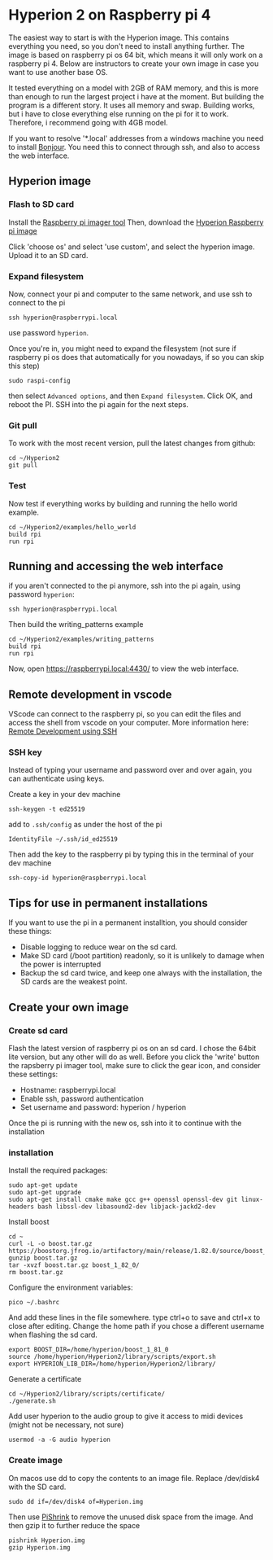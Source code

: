 # Hyperion 2 on Raspberry pi 4

The easiest way to start is with the Hyperion image. This contains everything you need, so you don't need to install anything further. The image is based on raspberry pi os 64 bit, which means it will only work on a raspberry pi 4. Below are instructors to create your own image in case you want to use another base OS. 

It tested everything on a model with 2GB of RAM memory, and this is more than enough to run the largest project i have at the moment. But building the program is a different story. It uses all memory and swap. Building works, but i have to close everything else running on the pi for it to work. Therefore, i recommend going with 4GB model. 

If you want to resolve '*.local' addresses from a windows machine you need to install [Bonjour](https://support.apple.com/kb/DL999?locale=en_GB). You need this to connect through ssh, and also to access the web interface.

## Hyperion image

### Flash to SD card 
Install the [Raspberry pi imager tool](https://www.raspberrypi.com/software/)
Then, download the [Hyperion Raspberry pi image](https://drive.google.com/file/d/1CDTD0Jk2qYgchQpw8rUEoqbvZOGzG-S5/view?usp=sharing)

Click 'choose os' and select 'use custom', and select the hyperion image. Upload it to an SD card.

### Expand filesystem
Now, connect your pi and computer to the same network, and use ssh to connect to the pi
```
ssh hyperion@raspberrypi.local
```
use password `hyperion`.

Once you're in, you might need to expand the filesystem (not sure if raspberry pi os does that automatically for you nowadays, if so you can skip this step)
```
sudo raspi-config
```
then select `Advanced options`, and then `Expand filesystem`. Click OK, and reboot the PI. 
SSH into the pi again for the next steps.

### Git pull
To work with the most recent version, pull the latest changes from github:
```
cd ~/Hyperion2
git pull
```

### Test 
Now test if everything works by building and running the hello world example. 
```
cd ~/Hyperion2/examples/hello_world
build rpi
run rpi
```

## Running and accessing the web interface
if you aren't connected to the pi anymore, ssh into the pi again, using password `hyperion`:
```
ssh hyperion@raspberrypi.local
```

Then build the writing_patterns example
```
cd ~/Hyperion2/examples/writing_patterns
build rpi
run rpi
```

Now, open https://raspberrypi.local:4430/ to view the web interface.

## Remote development in vscode
VScode can connect to the raspberry pi, so you can edit the files and access the shell from vscode on your computer.
More information here: [Remote Development using SSH](https://code.visualstudio.com/docs/remote/ssh)

### SSH key
Instead of typing your username and password over and over again, you can authenticate using keys.

Create a key in your dev machine
```
ssh-keygen -t ed25519
```

add to `.ssh/config` as under the host of the pi
```
IdentityFile ~/.ssh/id_ed25519
```

Then add the key to the raspberry pi by typing this in the terminal of your dev machine
```
ssh-copy-id hyperion@raspberrypi.local
```

## Tips for use in permanent installations
If you want to use the pi in a permanent installtion, you should consider these things:
- Disable logging to reduce wear on the sd card.
- Make SD card (/boot partition) readonly, so it is unlikely to damage when the power is interrupted 
- Backup the sd card twice, and keep one always with the installation, the SD cards are the weakest point.

## Create your own image

### Create sd card

Flash the latest version of raspberry pi os on an sd card. I chose the 64bit lite version, but any other will do as well. 
Before you click the 'write' button the rapsberry pi imager tool, make sure to click the gear icon, and consider these settings:
- Hostname: raspberrypi.local
- Enable ssh, password authentication
- Set username and password: hyperion / hyperion

Once the pi is running with the new os, ssh into it to continue with the installation

### installation
Install the required packages:
```
sudo apt-get update
sudo apt-get upgrade
sudo apt-get install cmake make gcc g++ openssl openssl-dev git linux-headers bash libssl-dev libasound2-dev libjack-jackd2-dev
```

Install boost
```
cd ~
curl -L -o boost.tar.gz https://boostorg.jfrog.io/artifactory/main/release/1.82.0/source/boost_1_82_0.tar.gz 
gunzip boost.tar.gz 
tar -xvzf boost.tar.gz boost_1_82_0/
rm boost.tar.gz
```

Configure the environment variables:
```
pico ~/.bashrc
```
And add these lines in the file somewhere. type ctrl+o to save and ctrl+x to close after editing. Change the home path if you chose a different username when flashing the sd card.
```
export BOOST_DIR=/home/hyperion/boost_1_81_0
source /home/hyperion/Hyperion2/library/scripts/export.sh
export HYPERION_LIB_DIR=/home/hyperion/Hyperion2/library/
```

Generate a certificate
```
cd ~/Hyperion2/library/scripts/certificate/
./generate.sh
```

Add user hyperion to the audio group to give it access to midi devices (might not be necessary, not sure)
```
usermod -a -G audio hyperion
```

### Create image
On macos use dd to copy the contents to an image file. Replace /dev/disk4 with the SD card. 
```
sudo dd if=/dev/disk4 of=Hyperion.img 
```
Then use [PiShrink](https://github.com/lisanet/PiShrink-macOS) to remove the unused disk space from the image. And then gzip it to further reduce the space
```
pishrink Hyperion.img
gzip Hyperion.img
```

